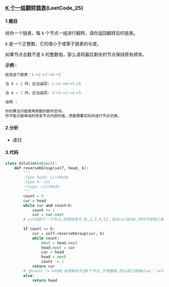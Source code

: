 ###  [K 个一组翻转链表](https://leetcode-cn.com/problems/reverse-nodes-in-k-group/)(LeetCode_25)

####  1.题目

给你一个链表，每 k 个节点一组进行翻转，请你返回翻转后的链表。

k 是一个正整数，它的值小于或等于链表的长度。

如果节点总数不是 k 的整数倍，那么请将最后剩余的节点保持原有顺序。

**示例 :**

```python
给定这个链表：1->2->3->4->5

当 k = 2 时，应当返回: 2->1->4->3->5

当 k = 3 时，应当返回: 3->2->1->4->5

```



```python
说明 :

你的算法只能使用常数的额外空间。
你不能只是单纯的改变节点内部的值，而是需要实际的进行节点交换。
```



#### 2.分析

- 递归

####  3.代码

```python
class Solution(object):
    def reverseKGroup(self, head, k):
        """
        :type head: ListNode
        :type k: int
        :rtype: ListNode
        """
        count = 0
        cur = head
        while cur and count<k:
            count += 1
            cur = cur.next
        # cur找到下一个节点,即原链表为【1,2,3,4,5】,现在cur指向4,同时不用担心我们丢失1节点,因为head就是指向1节点
        
        if count == k:
            cur = self.reverseKGroup(cur, k)
            while count:
                next = head.next
                head.next = cur
                cur = head
                head = next
                count -= 1
            return cur
        # 当count != k时候,说明剩余不足k个节点,不用翻转,所以我们直接else： return head
        else:
            return head
```

